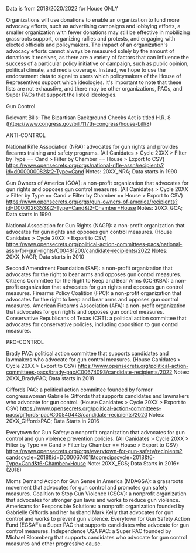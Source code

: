 Data is from 2018/2020/2022 for House ONLY

Organizations will use donations to enable an organization to fund more advocacy efforts, such as advertising campaigns and lobbying efforts, a smaller organization with fewer donations may still be effective in mobilizing grassroots support, organizing rallies and protests, and engaging with elected officials and policymakers. The impact of an organization's advocacy efforts cannot always be measured solely by the amount of donations it receives, as there are a variety of factors that can influence the success of a particular policy initiative or campaign, such as public opinion, political climate, and media coverage. Instead, we hope to use the endorsement data to signal to users which policymakers of the House of Representives support which ideologies. It's important to note that these lists are not exhaustive, and there may be other organizations, PACs, and Super PACs that support the listed ideologies.

Gun Control

Relevant Bills: The Bipartisan Background Checks Act is titled H.R. 8 (https://www.congress.gov/bill/117th-congress/house-bill/8)

ANTI-CONTROL

National Rifle Association (NRA): advocates for gun rights and provides firearms training and safety programs. 
(All Canidates > Cycle 20XX > Filter by Type == Cand > Filter by Chamber == House > Export to CSV)
https://www.opensecrets.org/orgs/national-rifle-assn/recipients?id=d000000082&t2-Type=Cand
Notes: 20XX_NRA; Data starts in 1990

Gun Owners of America (GOA): a non-profit organization that advocates for gun rights and opposes gun control measures.
(All Canidates > Cycle 20XX > Filter by Type == Cand > Filter by Chamber == House > Export to CSV)
https://www.opensecrets.org/orgs/gun-owners-of-america/recipients?id=D000026353&t2-Type=Cand&t2-Chamber=House
Notes: 20XX_GOA; Data starts in 1990

National Association for Gun Rights (NAGR): a non-profit organization that advocates for gun rights and opposes gun control measures.
(House Canidates > Cycle 20XX > Export to CSV) 
https://www.opensecrets.org/political-action-committees-pacs/national-assn-for-gun-rights/C00481200/candidate-recipients/2022
Notes: 20XX_NAGR; Data starts in 2010

Second Amendment Foundation (SAF): a non-profit organization that advocates for the right to bear arms and opposes gun control measures.
Citizens Committee for the Right to Keep and Bear Arms (CCRKBA): a non-profit organization that advocates for gun rights and opposes gun control measures.
Firearms Policy Coalition (FPC): a non-profit organization that advocates for the right to keep and bear arms and opposes gun control measures.
American Firearms Association (AFA): a non-profit organization that advocates for gun rights and opposes gun control measures.
Conservative Republicans of Texas (CRT): a political action committee that advocates for conservative policies, including opposition to gun control measures.


PRO-CONTROL

Brady PAC: political action committee that supports candidates and lawmakers who advocate for gun control measures. 
(House Canidates > Cycle 20XX > Export to CSV) 
https://www.opensecrets.org/political-action-committees-pacs/brady-pac/C00674093/candidate-recipients/2022
Notes: 20XX_BradyPAC; Data starts in 2018

Giffords PAC: a political action committee founded by former congresswoman Gabrielle Giffords that supports candidates and lawmakers who advocate for gun control.
(House Canidates > Cycle 20XX > Export to CSV) 
https://www.opensecrets.org/political-action-committees-pacs/giffords-pac/C00540443/candidate-recipients/2020
Notes: 20XX_GiffordsPAC; Data Starts in 2016

Everytown for Gun Safety: a nonprofit organization that advocates for gun control and gun violence prevention policies.
(All Canidates > Cycle 20XX > Filter by Type == Cand > Filter by Chamber == House > Export to CSV)
https://www.opensecrets.org/orgs/everytown-for-gun-safety/recipients?candscycle=2018&id=D000067401&toprecipscycle=2018&t6-Type=Cand&t6-Chamber=House
Note: 20XX_EGS; Data Starts in 2016* (2018)

Moms Demand Action for Gun Sense in America (MDAGSA): a grassroots movement that advocates for gun control and promotes gun safety measures.
Coalition to Stop Gun Violence (CSGV): a nonprofit organization that advocates for stronger gun laws and works to reduce gun violence.
Americans for Responsible Solutions: a nonprofit organization founded by Gabrielle Giffords and her husband Mark Kelly that advocates for gun control and works to prevent gun violence.
Everytown for Gun Safety Action Fund (EGSAF): a Super PAC that supports candidates who advocate for gun control measures.
Independence USA PAC: a Super PAC founded by Michael Bloomberg that supports candidates who advocate for gun control measures and other progressive cause.
